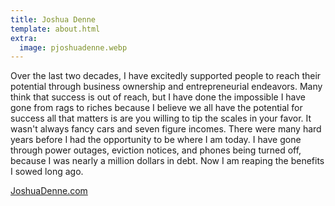 ```yaml
---
title: Joshua Denne
template: about.html
extra:
  image: pjoshuadenne.webp
---
```

Over the last two decades, I have excitedly supported people to reach their potential through business ownership and entrepreneurial endeavors. Many think that success is out of reach, but I have done the impossible I have gone from rags to riches because I believe we all have the potential for success all that matters is are you willing to tip the scales in your favor. It wasn't always fancy cars and seven figure incomes. There were many hard years before I had the opportunity to be where I am today. I have gone through power outages, eviction notices, and phones being turned off, because I was nearly a million dollars in debt. Now I am reaping the benefits I sowed long ago.

[JoshuaDenne.com](https://joshuadenne.com)
